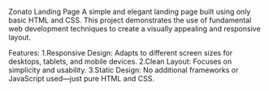 Zonato Landing Page
A simple and elegant landing page built using only basic HTML and CSS. This project demonstrates the use of fundamental web development techniques to create a visually appealing and responsive layout.

Features:
 1.Responsive Design: Adapts to different screen sizes for desktops, tablets, and mobile devices.
 2.Clean Layout: Focuses on simplicity and usability.
 3.Static Design: No additional frameworks or JavaScript used—just pure HTML and CSS.
